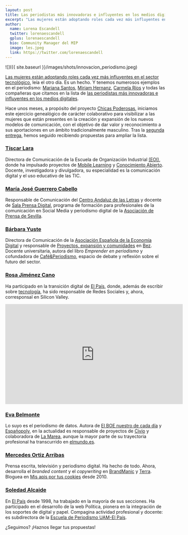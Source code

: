 ```yaml
---
layout: post
title: Las periodistas más innovadoras e influyentes en los medios digitales (III)  
excerpt: "Las mujeres están adoptando roles cada vez más influyentes en el sector tecnológico, leía el otro día. Es un hecho. Y tenemos numerosos ejemplos en el periodismo: Mariana Santos, Miriam Hernanz, Carmela Ríos y todas las compañeras que citamos en la lista de las periodistas más innovadoras e influyentes en los medios digitales."
author:
  name: Lorena Escandell
  twitter: lorenaescandell
  gplus: lorenaescandell 
  bio: Community Manager del MIP
  image: les.jpeg
  link: https://twitter.com/lorenaescandell
---
```

![]({{ site.baseurl }}/images/shots/innovacion_periodismo.jpeg)

[Las mujeres están adoptando roles cada vez más influyentes en el sector tecnológico](http://blogthinkbig.com/mujeres-en-tecnologia/?platform=hootsuite), leía el otro día. Es un hecho. Y tenemos numerosos ejemplos en el periodismo: [Mariana Santos](https://twitter.com/marysaints), [Miriam Hernanz](https://twitter.com/miriamhernanz), [Carmela Ríos](https://twitter.com/CarmelaRios) y todas las compañeras que citamos en la lista de [las periodistas más innovadoras e influyentes en los medios digitales](http://mip.umh.es/blog/2015/11/15/periodistas-innovadoras-influyentes/). 

Hace unos meses, a propósito del proyecto [Chicas Poderosas](http://www.chicaspoderosas.org), iniciamos este ejercicio genealógico de carácter colaborativo para visibilizar a las mujeres que están presentes en la creación y expansión de los nuevos modelos de comunicación, con el objetivo de dar valor y reconocimiento a sus aportaciones en un ámbito tradicionalmente masculino. Tras la [segunda entrega](http://mip.umh.es/blog/2016/01/17/mujeres-periodistas-innovadoras-dos/), hemos seguido recibiendo propuestas para ampliar la lista. 

### [Tíscar Lara](https://twitter.com/tiscar)

Directora de Comunicación de la Escuela de Organización Industrial [(EOI)](https://twitter.com/eoi), donde ha impulsado proyectos de [Mobile Learning](http://www.eoi.es/blogs/mlearning/) y [Conocimiento Abierto](http://www.eoi.es/savia). Docente, investigadora y divulgadora, su especialidad es la comunicación digital y el uso educativo de las TIC. 

### [María José Guerrero Cabello](https://twitter.com/libromorado)
Responsable de Comunicación del [Centro Andaluz de las Letras](https://twitter.com/CAL_Letras) y docente de [Sala Prensa Digital](https://twitter.com/SaladePrensa20), programa de formación para profesionales de la comunicación en Social Media y periodismo digital de la [Asociación de Prensa de Sevilla](https://twitter.com/aprensasevilla).  

### [Bárbara Yuste](https://twitter.com/byuste)
Directora de Comunicación de la [Asociación Española de la Economía Digital](https://twitter.com/adigital_org) y responsable de [Proyectos, expansión y comunidades](http://loquedebesaber.bez.es/noticias/254225641/Proyectos-expansin-y-comunidades-Brbara-Yuste.html) en [Bez](http://www.bez.es/). Docente universitaria, autora del libro _Emprender en periodismo_ y cofundadora de [Café&Periodismo](https://cafeperiodismo.wordpress.com/acerca-de/), espacio de debate y reflexión sobre el futuro del sector. 

### [Rosa Jiménez Cano](https://twitter.com/petezin) 
Ha participado en la transición digital de [El País](http://elpais.com/), donde, además de escribir sobre [tecnología](http://tecnologia.elpais.com), ha sido responsable de Redes Sociales y, ahora, corresponsal en Silicon Valley. 

<iframe width="560" height="315" src="https://www.youtube.com/embed/ex5M3ZAQcFY" title="YouTube video player" frameborder="0" allow="accelerometer; autoplay; clipboard-write; encrypted-media; gyroscope; picture-in-picture" allowfullscreen></iframe>

### [Eva Belmonte](https://twitter.com/evabelmonte)
Lo suyo es el periodismo de datos. Autora de [El BOE nuestro de cada día](http://elboenuestrodecadadia.com/) y [Españopoly](http://www.xn--espaopoly-o6a.com), en la actualidad es responsable de proyectos de [Civio](http://www.civio.es) y colaboradora de [La Marea](http://www.lamarea.com/), aunque la mayor parte de su trayectoria profesional ha transcurrido en [elmundo.es](http://www.elmundo.es/). 

### [Mercedes Ortiz Arribas](https://twitter.com/mercedesortizz)
Prensa escrita, televisión y periodismo digital. Ha hecho de todo. Ahora, desarrolla el _branded content_ y el _copywriting_ en [BrandManic](http://cadenaser.com/emisora/radio_elche/) y [Terra](http://www.terra.es/). Bloguea en [Mis apis por tus cookies](http://www.misapisportuscookies.com) desde 2010. 

### [Soledad Alcaide](https://twitter.com/Solealal)
En [El País](http://elpais.com/) desde 1998, ha trabajado en la mayoría de sus secciones. Ha participado en el desarrollo de la web Política, pionera en la integración de los soportes de digital y papel. Compagina actividad profesional y docente: es subdirectora de la [Escuela de Periodismo UAM-El País](https://twitter.com/EdPeriodismo).  

¿Seguimos? ¡Haznos llegar tus propuestas!  